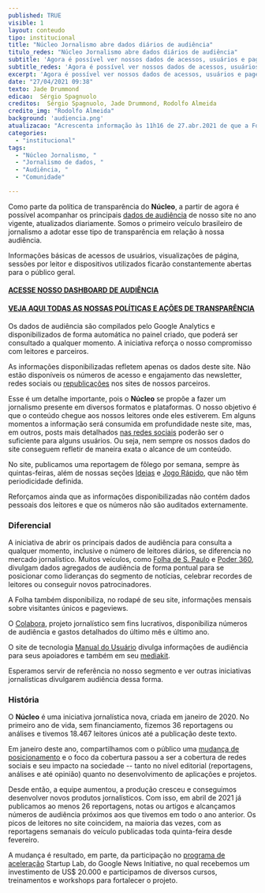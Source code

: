 ```yaml
---
published: TRUE
visible: 1
layout: conteudo
tipo: institucional
title: "Núcleo Jornalismo abre dados diários de audiência"
titulo_redes: "Núcleo Jornalismo abre dados diários de audiência"
subtitle: 'Agora é possível ver nossos dados de acessos, usuários e pageviews atualizados diariamente'
subtitle_redes: 'Agora é possível ver nossos dados de acessos, usuários e pageviews atualizados diariamente'
excerpt: 'Agora é possível ver nossos dados de acessos, usuários e pageviews atualizados diariamente'
date: "27/04/2021 09:38"
texto: Jade Drummond
edicao:  Sérgio Spagnuolo
creditos:  Sérgio Spagnuolo, Jade Drummond, Rodolfo Almeida
credito_img: "Rodolfo Almeida"
background: 'audiencia.png'
atualizacao: "Acrescenta informação às 11h16 de 27.abr.2021 de que a Folha de S.Paulo mantém no rodapé de seu site informações mensais sobre visitantes únicos e pageviews. Atualiza às 12h36 de 27.abr.2021 com dados do Manual do Usuário."
categories:
  - "institucional"
tags:
  - "Núcleo Jornalismo, "
  - "Jornalismo de dados, "
  - "Audiência, "
  - "Comunidade"

---
```


Como parte da política de transparência do **Núcleo**, a partir de agora é possível acompanhar os principais [dados de audiência](https://nucleo.jor.br/audiencia) de nosso site no ano vigente, atualizados diariamente. Somos o primeiro veículo brasileiro de jornalismo a adotar esse tipo de transparência em relação à nossa audiência.

Informações básicas de acessos de usuários, visualizações de página, sessões por leitor e dispositivos utilizados ficarão constantemente abertas para o público geral. 

#### [ACESSE NOSSO DASHBOARD DE AUDIÊNCIA](https://nucleo.jor.br/audiencia)

#### [VEJA AQUI TODAS AS NOSSAS POLÍTICAS E AÇÕES DE TRANSPARÊNCIA](https://nucleo.jor.br/transparencia)

Os dados de audiência são compilados pelo Google Analytics e disponibilizados de forma automática no painel criado, que poderá ser consultado a qualquer momento. A iniciativa reforça o nosso compromisso com leitores e parceiros.

As informações disponibilizadas refletem apenas os dados deste site. Não estão disponíveis os números de acesso e engajamento das newsletter, redes sociais ou [republicações](https://nucleo.jor.br/republique) nos sites de nossos parceiros.

Esse é um detalhe importante, pois o **Núcleo** se propõe a fazer um jornalismo presente em diversos formatos e plataformas. O nosso objetivo é que o conteúdo chegue aos nossos leitores onde eles estiverem. Em alguns momentos a informação será consumida em profundidade neste site, mas, em outros, posts mais detalhados [nas redes sociais](https://twitter.com/nucleojor/status/1369993196382601226?s=20) poderão ser o suficiente para alguns usuários. Ou seja, nem sempre os nossos dados do site conseguem refletir de maneira exata o alcance de um conteúdo.

No site, publicamos uma reportagem de fôlego por semana, sempre às quintas-feiras, além de nossas seções [Ideias](https://nucleo.jor.br/ideias/) e [Jogo Rápido](https://nucleo.jor.br/curtas/), que não têm periodicidade definida.

Reforçamos ainda que as informações disponibilizadas não contém dados pessoais dos leitores e que os números não são auditados externamente.

### Diferencial

A iniciativa de abrir os principais dados de audiência para consulta a qualquer momento, inclusive o número de leitores diários, se diferencia no mercado jornalístico. Muitos veículos, como [Folha de S. Paulo](https://www1.folha.uol.com.br/poder/2021/04/dados-de-audiencia-do-1o-trimestre-reafirmam-lideranca-da-folha.shtml?origin=folha) e [Poder 360](https://www.poder360.com.br/institucional-poder360/poder360-consolida-audiencia-e-bate-novo-recorde-de-acessos-em-abril/), divulgam dados agregados de audiência de forma pontual para se posicionar como lideranças do segmento de notícias, celebrar recordes de leitores ou conseguir novos patrocinadores.

A Folha também disponibiliza, no rodapé de seu site, informações mensais sobre visitantes únicos e pageviews.

O [Colabora](https://projetocolabora.com.br/nossos-numeros/), projeto jornalístico sem fins lucrativos, disponibiliza números de audiência e gastos detalhados do último mês e último ano.

O site de tecnologia [Manual do Usuário](https://manualdousuario.net/) divulga informações de audiência para seus apoiadores e também em seu [mediakit](https://manualdousuario.net/anuncie/).

Esperamos servir de referência no nosso segmento e ver outras iniciativas jornalísticas divulgarem audiência dessa forma.

### História

O **Núcleo** é uma iniciativa jornalística nova, criada em janeiro de 2020. No primeiro ano de vida, sem financiamento, fizemos 36 reportagens ou análises e tivemos 18.467 leitores únicos até a publicação deste texto.

Em janeiro deste ano, compartilhamos com o público uma [mudança de posicionamento](https://nucleo.jor.br/institucional/2021-01-15-nucleo-reposicionamento-tech) e o foco da cobertura passou a ser a cobertura de redes sociais e seu impacto na sociedade -- tanto no nível editorial (reportagens, análises e até opinião) quanto no desenvolvimento de aplicações e projetos.

Desde então, a equipe aumentou, a produção cresceu e conseguimos desenvolver novos produtos jornalísticos. Com isso, em abril de 2021 já publicamos ao menos 26 reportagens, notas ou artigos e alcançamos números de audiência próximos aos que tivemos em todo o ano anterior. Os picos de leitores no site coincidem, na maioria das vezes, com as reportagens semanais do veículo publicadas toda quinta-feira desde fevereiro.

A mudança é resultado, em parte, da participação no [programa de aceleração](https://nucleo.jor.br/institucional/2020-10-29-anuncio-nucleo-google) Startup Lab, do Google News Initiative, no qual recebemos um investimento de US$ 20.000 e participamos de diversos cursos, treinamentos e workshops para fortalecer o projeto.
